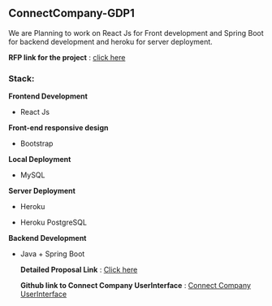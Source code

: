 ## ConnectCompany-GDP1

We are Planning to work on React Js for Front development and Spring Boot for backend development and heroku for server deployment.

  ****RFP link for the project**** : [click here](https://github.com/s541910/691-01-F21-RFP-Group04)

### Stack:  
        
**Frontend Development** 
 
* React Js
          
**Front-end responsive design**

* Bootstrap
           
**Local Deployment**
 
* MySQL
    
**Server Deployment**
 
* Heroku
          
* Heroku PostgreSQL
          
**Backend Development**
 
* Java + Spring Boot
     
  **Detailed Proposal Link** : [Click here](https://github.com/s541910/ConnectCompany-GDP1/blob/main/Proposal.md)
  
  **Github link to Connect Company UserInterface** : [Connect Company UserInterface](https://github.com/s541910/GDP-UI.git)


         
         
